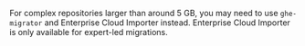 For complex repositories larger than around 5 GB, you may need to use `ghe-migrator` and Enterprise Cloud Importer instead. Enterprise Cloud Importer is only available for expert-led migrations.